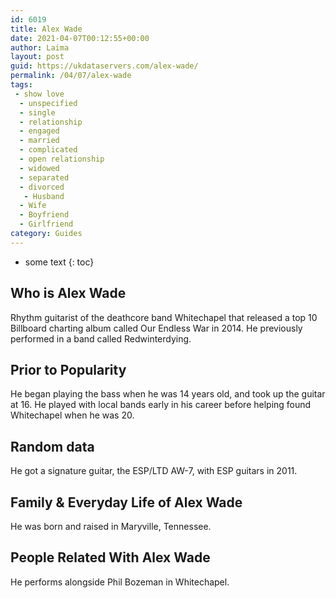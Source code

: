 ```yaml
---
id: 6019
title: Alex Wade
date: 2021-04-07T00:12:55+00:00
author: Laima
layout: post
guid: https://ukdataservers.com/alex-wade/
permalink: /04/07/alex-wade
tags:
 - show love
  - unspecified
  - single
  - relationship
  - engaged
  - married
  - complicated
  - open relationship
  - widowed
  - separated
  - divorced
   - Husband
  - Wife
  - Boyfriend
  - Girlfriend
category: Guides
---
```


* some text
{: toc}


## Who is Alex Wade
                  
                  
                  
Rhythm guitarist of the deathcore band Whitechapel that released a top 10 Billboard charting album called Our Endless War in 2014. He previously performed in a band called Redwinterdying.
                  
              
            
              
            
                
                
                
## Prior to Popularity
                  
                  
                  
He began playing the bass when he was 14 years old, and took up the guitar at 16. He played with local bands early in his career before helping found Whitechapel when he was 20.
                  
              
            
              
            
                
                
                
## Random data
                  
                  
                  
He got a signature guitar, the ESP/LTD AW-7, with ESP guitars in 2011.
                  
              
            
              
            
                
                
                
## Family & Everyday Life of Alex Wade
                  
                  
                  
He was born and raised in Maryville, Tennessee.
                  
              
            
              
            
                
                
                
## People Related With Alex Wade
                  
                  
                  
He performs alongside Phil Bozeman in Whitechapel.
                  
              
            
              
            
                
              
            
              
              
            
            
              
            
          
          
          